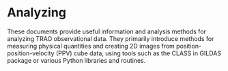 # Analyzing

These documents provide useful information and analysis methods for analyzing TRAO observational data. They primarily introduce methods for measuring physical quantities and creating 2D images from position-position-velocity (PPV) cube data, using tools such as the CLASS in GILDAS package or various Python libraries and routines.
